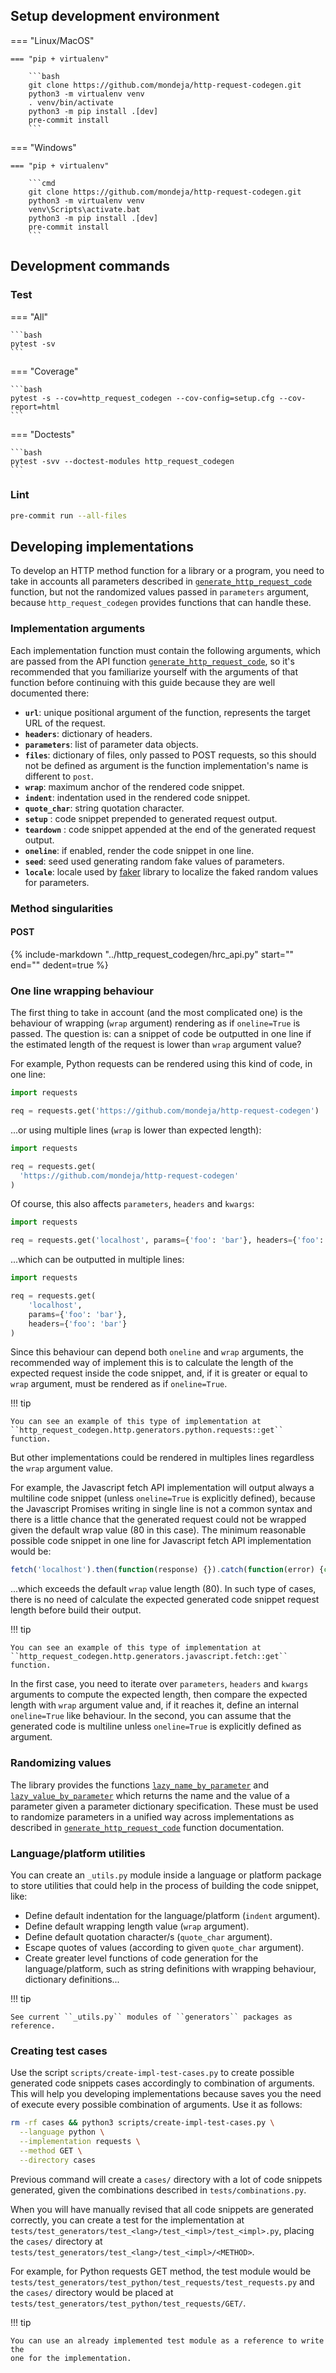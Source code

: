 
## Setup development environment


=== "Linux/MacOS"

    === "pip + virtualenv"

        ```bash
        git clone https://github.com/mondeja/http-request-codegen.git
        python3 -m virtualenv venv
        . venv/bin/activate
        python3 -m pip install .[dev]
        pre-commit install
        ```

=== "Windows"

    === "pip + virtualenv"

        ```cmd
        git clone https://github.com/mondeja/http-request-codegen.git
        python3 -m virtualenv venv
        venv\Scripts\activate.bat
        python3 -m pip install .[dev]
        pre-commit install
        ```

## Development commands

### Test

=== "All"

    ```bash
    pytest -sv
    ```

=== "Coverage"

    ```bash
    pytest -s --cov=http_request_codegen --cov-config=setup.cfg --cov-report=html
    ```

=== "Doctests"

    ```bash
    pytest -svv --doctest-modules http_request_codegen
    ```

### Lint

```bash
pre-commit run --all-files
```

## Developing implementations

To develop an HTTP method function for a library or a program, you need to take
in accounts all parameters described in
[``generate_http_request_code``](/reference#generate_http_request_code)
function, but not the randomized values passed in ``parameters`` argument,
because ``http_request_codegen`` provides functions that can handle these.

### Implementation arguments

Each implementation function must contain the following arguments, which are
passed from the API function
[`generate_http_request_code`](/reference#generate_http_request_code), so it's
recommended that you familiarize yourself with the arguments of that function
before continuing with this guide because they are well documented there:

- **``url``**: unique positional argument of the function, represents the
 target URL of the request.
- **``headers``**: dictionary of headers.
- **``parameters``**: list of parameter data objects.
- **``files``**: dictionary of files, only passed to POST requests, so this
 should not be defined as argument is the function implementation's name is
 different to ``post``.
- **``wrap``**: maximum anchor of the rendered code snippet.
- **``indent``**: indentation used in the rendered code snippet.
- **``quote_char``**: string quotation character.
- **``setup``** : code snippet prepended to generated request output.
- **``teardown``** : code snippet appended at the end of the generated request
 output.
- **``oneline``**: if enabled, render the code snippet in one line.
- **``seed``**: seed used generating random fake values of parameters.
- **``locale``**: locale used by [faker](https://faker.readthedocs.io) library
 to localize the faked random values for parameters.

### Method singularities

#### POST

{%
  include-markdown "../http_request_codegen/hrc_api.py"
  start="<!-- start-POST-singularities -->"
  end="<!-- end-POST-singularities -->"
  dedent=true
%}

### One line wrapping behaviour

The first thing to take in account (and the most complicated one) is the
behaviour of wrapping (``wrap`` argument) rendering as if ``oneline=True``
is passed. The question is: can a snippet of code be outputted in one line if
the estimated length of the request is lower than ``wrap`` argument value?

For example, Python requests can be rendered using this kind of code, in one
line:

```python
import requests

req = requests.get('https://github.com/mondeja/http-request-codegen')
```

...or using multiple lines (``wrap`` is lower than expected length):

```python
import requests

req = requests.get(
  'https://github.com/mondeja/http-request-codegen'
)
```

Of course, this also affects ``parameters``, ``headers`` and ``kwargs``:

```python
import requests

req = requests.get('localhost', params={'foo': 'bar'}, headers={'foo': 'bar'})
```

...which can be outputted in multiple lines:

```python
import requests

req = requests.get(
    'localhost',
    params={'foo': 'bar'},
    headers={'foo': 'bar'}
)
```

Since this behaviour can depend both ``oneline`` and ``wrap`` arguments, the
recommended way of implement this is to calculate the length of the expected
request inside the code snippet, and, if it is greater or equal to ``wrap``
argument, must be rendered as if ``oneline=True``.

!!! tip

    You can see an example of this type of implementation at
    ``http_request_codegen.http.generators.python.requests::get`` function.

But other implementations could be rendered in multiples lines regardless the
``wrap`` argument value.

For example, the Javascript fetch API implementation will output always a
multiline code snippet (unless ``oneline=True`` is explicitly defined), because
the Javascript Promises writing in single line is not a common syntax and there
is a little chance that the generated request could not be wrapped given the
default wrap value (80 in this case). The minimum reasonable possible code
snippet in one line for Javascript fetch API implementation would be:

```javascript
fetch('localhost').then(function(response) {}).catch(function(error) {console.error(error)});
```

...which exceeds the default ``wrap`` value length (80). In such type of cases,
there is no need of calculate the expected generated code snippet request
length before build their output.

!!! tip

    You can see an example of this type of implementation at
    ``http_request_codegen.http.generators.javascript.fetch::get`` function.

In the first case, you need to iterate over ``parameters``, ``headers`` and
``kwargs`` arguments to compute the expected length, then compare the expected
length with ``wrap`` argument value and, if it reaches it, define an internal
``oneline=True`` like behaviour. In the second, you can assume that the
generated code is multiline unless ``oneline=True`` is explicitly defined as
argument.

### Randomizing values

The library provides the functions
[``lazy_name_by_parameter``](/reference#lazy_name_by_parameter) and
[``lazy_value_by_parameter``](/reference#lazy_value_by_parameter) which returns
the name and the value of a parameter given a parameter dictionary
specification. These must be used to randomize parameters in a unified way
across implementations as described in
[``generate_http_request_code``](/reference#generate_http_request_code)
function documentation.

### Language/platform utilities

You can create an `_utils.py` module inside a language or platform package
to store utilities that could help in the process of building the code snippet,
like:

- Define default indentation for the language/platform (``indent`` argument).
- Define default wrapping length value (``wrap`` argument).
- Define default quotation character/s (``quote_char`` argument).
- Escape quotes of values (according to given ``quote_char`` argument).
- Create greater level functions of code generation for the language/platform,
 such as string definitions with wrapping behaviour, dictionary definitions...

!!! tip

    See current ``_utils.py`` modules of ``generators`` packages as reference.

### Creating test cases

Use the script ``scripts/create-impl-test-cases.py`` to create possible
generated code snippets cases accordingly to combination of arguments. This
will help you developing implementations because saves you the need of execute
every possible combination of arguments. Use it as follows:

```bash
rm -rf cases && python3 scripts/create-impl-test-cases.py \
  --language python \
  --implementation requests \
  --method GET \
  --directory cases
```

Previous command will create a ``cases/`` directory with a lot of code snippets
generated, given the combinations described in ``tests/combinations.py``.

When you will have manually revised that all code snippets are generated
correctly, you can create a test for the implementation at
``tests/test_generators/test_<lang>/test_<impl>/test_<impl>.py``, placing the
``cases/`` directory at
``tests/test_generators/test_<lang>/test_<impl>/<METHOD>``.

For example, for Python requests GET method, the test module would be
``tests/test_generators/test_python/test_requests/test_requests.py`` and
the ``cases/`` directory would be placed at
``tests/test_generators/test_python/test_requests/GET/``.

!!! tip

    You can use an already implemented test module as a reference to write the
    one for the implementation.
